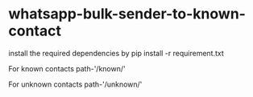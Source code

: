 # whatsapp-bulk-sender-to-known-contact
install the required dependencies by
pip install -r requirement.txt

For known contacts
path-'/known/'


For unknown contacts
path-'/unknown/'
